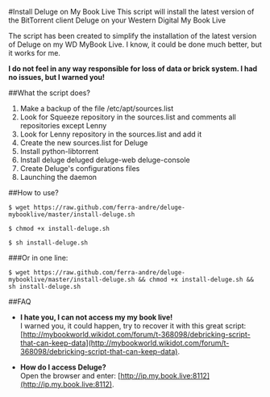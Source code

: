 #Install Deluge on My Book Live
This script will install the latest version of the BitTorrent client Deluge on your Western Digital My Book Live
 
The script has been created to simplify the installation of the latest version of Deluge on my WD MyBook Live. I know, it could be done much better, but it works for me. 

**I do not feel in any way responsible for loss of data or brick system.
I had no issues, but I warned you!**

##What the script does?
1. Make a backup of the file /etc/apt/sources.list
2. Look for Squeeze repository in the sources.list and comments all repositories except Lenny
3. Look for Lenny repository in the sources.list and add it
4. Create the new sources.list for Deluge
5. Install python-libtorrent
6. Install deluge deluged deluge-web deluge-console
7. Create Deluge's configurations files
8. Launching the daemon

##How to use?
```
$ wget https://raw.github.com/ferra-andre/deluge-mybooklive/master/install-deluge.sh
```

```
$ chmod +x install-deluge.sh
```

```
$ sh install-deluge.sh
```

###Or in one line:
```
$ wget https://raw.github.com/ferra-andre/deluge-mybooklive/master/install-deluge.sh && chmod +x install-deluge.sh && sh install-deluge.sh
```

##FAQ
+ **I hate you, I can not access my my book live!**  
I warned you, it could happen, try to recover it with this great script: [http://mybookworld.wikidot.com/forum/t-368098/debricking-script-that-can-keep-data](http://mybookworld.wikidot.com/forum/t-368098/debricking-script-that-can-keep-data).

+ **How do I access Deluge?**  
Open the browser and enter: [http://ip.my.book.live:8112](http://ip.my.book.live:8112).
